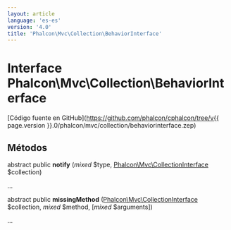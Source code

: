 ```yaml
---
layout: article
language: 'es-es'
version: '4.0'
title: 'Phalcon\Mvc\Collection\BehaviorInterface'
---
```

# Interface **Phalcon\Mvc\Collection\BehaviorInterface**

[Código fuente en GitHub](https://github.com/phalcon/cphalcon/tree/v{{ page.version }}.0/phalcon/mvc/collection/behaviorinterface.zep)

## Métodos

abstract public **notify** (*mixed* $type, [Phalcon\Mvc\CollectionInterface](Phalcon_Mvc_CollectionInterface) $collection)

...

abstract public **missingMethod** ([Phalcon\Mvc\CollectionInterface](Phalcon_Mvc_CollectionInterface) $collection, *mixed* $method, [*mixed* $arguments])

...